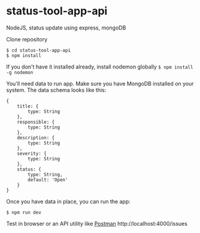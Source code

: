 # status-tool-app-api
NodeJS, status update using express, mongoDB

Clone repository
```
$ cd status-tool-app-api
$ npm install
```
If you don't have it installed already, install nodemon globally
``` $ npm install -g nodemon ```

You'll need data to run app. Make sure you have MongoDB installed on your system. The data schema looks like this:
```
{
    title: {
        type: String
    },
    responsible: {
        type: String
    },
    description: {
        type: String
    }, 
    severity: {
        type: String
    },
    status: {
        type: String,
        default: 'Open'
    }
}
```
Once you have data in place, you can run the app:
```
$ npm run dev
```
Test in browser or an API utility like [Postman](https://www.getpostman.com/)
http://localhost:4000/issues
